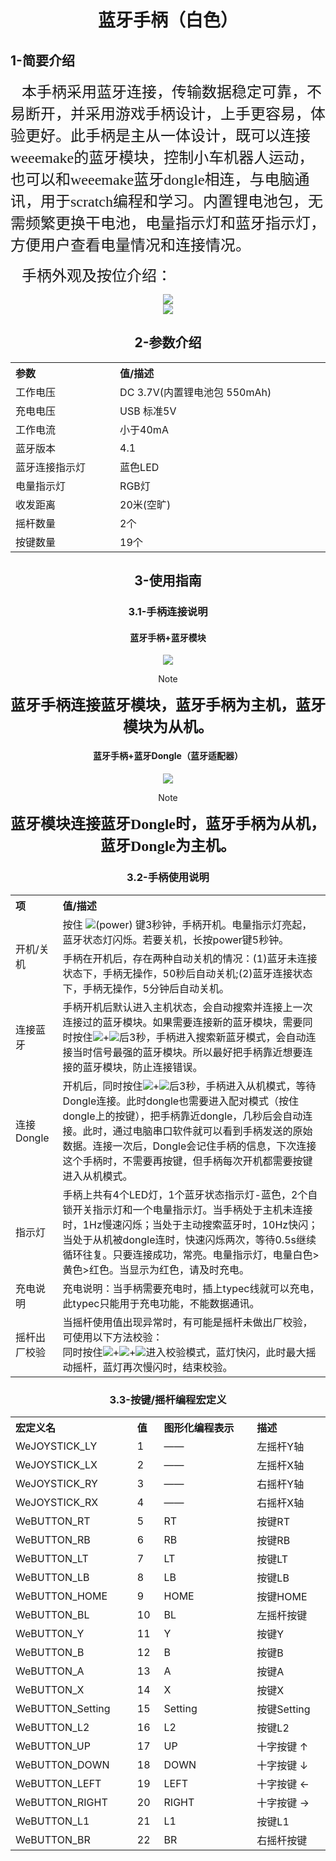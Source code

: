 <div align=center>
<h1 class="text-center">蓝牙手柄（白色）</h1>
</div>


## **1-简要介绍**

<p>
    <span style="font-family: 宋体, SimSun; font-size: 24px;">&nbsp; &nbsp;本手柄采用蓝牙连接，传输数据稳定可靠，不易断开，并采用游戏手柄设计，上手更容易，体验更好。此手柄是主从一体设计，既可以连接weeemake的蓝牙模块，控制小车机器人运动，也可以和weeemake蓝牙dongle相连，与电脑通讯，用于scratch编程和学习。内置锂电池包，无需频繁更换干电池，电量指示灯和蓝牙指示灯，方便用户查看电量情况和连接情况。</span>
</p>
<p>
    <span style="font-family: 宋体, SimSun; font-size: 24px;">&nbsp; &nbsp;手柄外观及按位介绍：</span>
</p>
<div align=center>
<img src="docs/electronic_modules/other_modules/bluetooth_controller_white/侧面.jpg"><br>
<div align=center>
<img src="docs/electronic_modules/other_modules/bluetooth_controller_white/蓝牙手柄键位图.jpg"><br>




## **2-参数介绍**

<!-- Table goes in the document BODY -->

<table class="imagetable" style="display: table; text-align: left;">
<tr>
    <th>参数</th><th>值/描述</th>
</tr>
<tr>
    <td>工作电压</td><td>DC 3.7V(内置锂电池包 550mAh)</td>
</tr>
<tr>
    <td>充电电压</td><td>USB 标准5V</td>
</tr>
<tr>
    <td>工作电流</td><td>小于40mA</td>
</tr>
<tr>
    <td>蓝牙版本</td><td>4.1</td>
</tr>
<tr>
    <td>蓝牙连接指示灯</td><td>蓝色LED</td>
</tr>
<tr>
    <td>电量指示灯</td><td>RGB灯</td>
</tr>
<tr>
    <td>收发距离</td><td>20米(空旷)</td>
</tr>
<tr>
    <td>摇杆数量</td><td>2个</td>
</tr>
<tr>
    <td>按键数量</td><td>19个</td>
</tr>
</table>


## **3-使用指南**

### **3.1-手柄连接说明**

<!-- tabs:start -->

#### **蓝牙手柄+蓝牙模块**

<div align=center>
<img src="docs/electronic_modules/other_modules/bluetooth_module/Picture1.jpg">
</div>


> [!Note]
>
> <p>
> <span style="font-family: 宋体, SimSun; font-size: 24px;"><b>蓝牙手柄连接蓝牙模块，蓝牙手柄为主机，蓝牙模块为从机。</b></span>
> </p>

#### **蓝牙手柄+蓝牙Dongle（蓝牙适配器）**

<div align=center>
<img src="docs/electronic_modules/other_modules/bluetooth_dongle/CC5F40F1-EF30-4722-9F08-14243374F3FE.png">
</div>


> [!Note]
>
> <p>
> <span style="font-family: 宋体, SimSun; font-size: 24px;"><b>蓝牙模块连接蓝牙Dongle时，蓝牙手柄为从机，蓝牙Dongle为主机。</b></span>
> </p>

<!-- tabs:end -->

### **3.2-手柄使用说明**

<!-- Table goes in the document BODY -->

<table class="imagetable" style="display: table; text-align: left;">
<tr>
    <th>项</th><th>值/描述</th>
</tr>
<tr>
    <td rowspan="2" colspan="1">开机/关机</td><td>按住 <img src="docs/electronic_modules/other_modules/bluetooth_controller_white/power.png">(power) 键3秒钟，手柄开机。电量指示灯亮起，蓝牙状态灯闪烁。若要关机，长按power键5秒钟。</td>
</tr>
<tr>
    <td align="">手柄在开机后，存在两种自动关机的情况：(1)蓝牙未连接状态下，手柄无操作，50秒后自动关机;(2)蓝牙连接状态下，手柄无操作，5分钟后自动关机。</td>
</tr>
<tr>
    <td>连接蓝牙</td><td>手柄开机后默认进入主机状态，会自动搜索并连接上一次连接过的蓝牙模块。如果需要连接新的蓝牙模块，需要同时按住<img src="docs/electronic_modules/other_modules/bluetooth_controller_white/home.png">+<img src="docs/electronic_modules/other_modules/bluetooth_controller_white/L2.png">后3秒，手柄进入搜索新蓝牙模式，会自动连接当时信号最强的蓝牙模块。所以最好把手柄靠近想要连接的蓝牙模块，防止连接错误。</td>
</tr>
<tr>
    <td>连接Dongle</td><td>开机后，同时按住<img src="docs/electronic_modules/other_modules/bluetooth_controller_white/home.png">+<img src="docs/electronic_modules/other_modules/bluetooth_controller_white/L1.png">后3秒，手柄进入从机模式，等待Dongle连接。此时dongle也需要进入配对模式（按住dongle上的按键），把手柄靠近dongle，几秒后会自动连接。此时，通过电脑串口软件就可以看到手柄发送的原始数据。连接一次后，Dongle会记住手柄的信息，下次连接这个手柄时，不需要再按键，但手柄每次开机都需要按键进入从机模式。</td>
</tr>
<tr>
    <td>指示灯</td><td>手柄上共有4个LED灯，1个蓝牙状态指示灯-蓝色，2个自锁开关指示灯和一个电量指示灯。当手柄处于主机未连接时，1Hz慢速闪烁；当处于主动搜索蓝牙时，10Hz快闪；当处于从机被dongle连时，快速闪烁两次，等待0.5s继续循环往复。只要连接成功，常亮。电量指示灯，电量白色>黄色>红色。当显示为红色，请及时充电。</td>
</tr>
<tr>
    <td>充电说明</td><td>充电说明：当手柄需要充电时，插上typec线就可以充电，此typec只能用于充电功能，不能数据通讯。</td>
</tr>
<tr>
    <td>摇杆出厂校验</td><td>当摇杆使用值出现异常时，有可能是摇杆未做出厂校验，可使用以下方法校验：<br>
同时按住<img src="docs/electronic_modules/other_modules/bluetooth_controller_white/L1.png">+<img src="docs/electronic_modules/other_modules/bluetooth_controller_white/setting.png">+<img src="docs/electronic_modules/other_modules/bluetooth_controller_white/home.png">进入校验模式，蓝灯快闪，此时最大摇动摇杆，蓝灯再次慢闪时，结束校验。</td>
</tr>
</table>




### **3.3-按键/摇杆编程宏定义**

<!-- Table goes in the document BODY -->
<table class="imagetable" style="display: table; text-align: left;">
<tr>
    <th>宏定义名</th><th>值</th><th>图形化编程表示</th><th>描述</th>
</tr>
<tr>
    <td>WeJOYSTICK_LY</td><td>1</td><td>——</td><td>左摇杆Y轴</td>
</tr>
<tr>
    <td>WeJOYSTICK_LX</td><td>2</td><td>——</td><td>左摇杆X轴</td>
</tr>
<tr>
    <td>WeJOYSTICK_RY</td><td>3</td><td>——</td><td>右摇杆Y轴</td>
</tr>
<tr>
    <td>WeJOYSTICK_RX</td><td>4</td><td>——</td><td>右摇杆X轴</td>
</tr>
<tr>
    <td>WeBUTTON_RT</td><td>5</td><td>RT</td><td>按键RT</td>
</tr>
<tr>
    <td>WeBUTTON_RB</td><td>6</td><td>RB</td><td>按键RB</td>
</tr>
<tr>
    <td>WeBUTTON_LT</td><td>7</td><td>LT</td><td>按键LT</td>
</tr>
<tr>
    <td>WeBUTTON_LB</td><td>8</td><td>LB</td><td>按键LB</td>
</tr>
<tr>
    <td>WeBUTTON_HOME</td><td>9</td><td>HOME</td><td>按键HOME</td>
</tr>
<tr>
    <td>WeBUTTON_BL</td><td>10</td><td>BL</td><td>左摇杆按键</td>
</tr>
<tr>
    <td>WeBUTTON_Y</td><td>11</td><td>Y</td><td>按键Y</td>
</tr>
<tr>
    <td>WeBUTTON_B</td><td>12</td><td>B</td><td>按键B</td>
</tr>
<tr>
    <td>WeBUTTON_A</td><td>13</td><td>A</td><td>按键A</td>
</tr>
<tr>
    <td>WeBUTTON_X</td><td>14</td><td>X</td><td>按键X</td>
</tr>
<tr>
    <td>WeBUTTON_Setting</td><td>15</td><td>Setting</td><td>按键Setting</td>
</tr>
<tr>
    <td>WeBUTTON_L2</td><td>16</td><td>L2</td><td>按键L2</td>
</tr>
<tr>
    <td>WeBUTTON_UP</td><td>17</td><td>UP</td><td>十字按键 ↑</td>
</tr>
<tr>
    <td>WeBUTTON_DOWN</td><td>18</td><td>DOWN</td><td>十字按键 ↓</td>
</tr>
<tr>
    <td>WeBUTTON_LEFT</td><td>19</td><td>LEFT</td><td>十字按键 ←</td>
</tr>
<tr>
    <td>WeBUTTON_RIGHT</td><td>20</td><td>RIGHT</td><td>十字按键 →</td>
</tr>
<tr>
    <td>WeBUTTON_L1</td><td>21</td><td>L1</td><td>按键L1</td>
</tr>
<tr>
    <td>WeBUTTON_BR</td><td>22</td><td>BR</td><td>右摇杆按键</td>
</tr>
</table>


